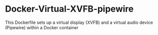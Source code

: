 # Docker-Virtual-XVFB-pipewire
This Dockerfile sets up a virtual display (XVFB) and a virtual audio device (Pipewire) within a Docker container
